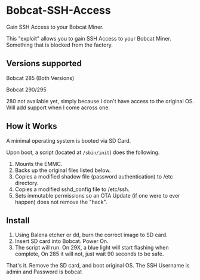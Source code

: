 # Bobcat-SSH-Access

Gain SSH Access to your Bobcat Miner.

This "exploit" allows you to gain SSH Access to your Bobcat Miner. Something that is blocked from the factory.

## Versions supported

Bobcat 285 (Both Versions)

Bobcat 290/295

280 not available yet, simply because I don't have access to the original OS. Will add support when I come across one. 

## How it Works

A minimal operating system is booted via SD Card.

Upon boot, a script (located at `/sbin/init`) does the following.

1) Mounts the EMMC.
2) Backs up the original files listed below.
2) Copies a modified shadow file (password authentication) to /etc directory.
3) Copies a modified sshd_config file to /etc/ssh.
4) Sets immutable permissions so an OTA Update (if one were to ever happen) does not remove the "hack".

## Install

1) Using Balena etcher or dd, burn the correct image to SD card.
2) Insert SD card into Bobcat. Power On.
3) The script will run. On 29X, a blue light will start flashing when complete, On 285 it will not, just wait 90 seconds to be safe.

That's it. Remove the SD card, and boot original OS. The SSH Username is admin and Password is bobcat

